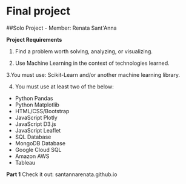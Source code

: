 # Final project

##Solo Project - Member: Renata Sant'Anna

**Project Requirements**

1. Find a problem worth solving, analyzing, or visualizing.

2. Use Machine Learning in the context of technologies learned.

3.You must use: Scikit-Learn and/or another machine learning library.

4. You must use at least two of the below:

- Python Pandas
- Python Matplotlib
- HTML/CSS/Bootstrap
- JavaScript Plotly
- JavaScript D3.js
- JavaScript Leaflet
- SQL Database
- MongoDB Database
- Google Cloud SQL
- Amazon AWS
- Tableau


**Part 1**
Check it out: santannarenata.github.io
